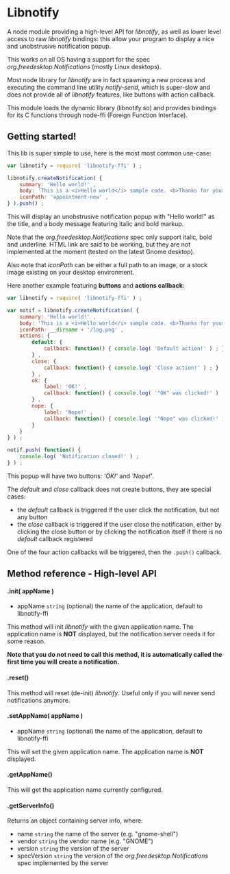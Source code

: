 

# Libnotify

A node module providing a high-level API for *libnotify*, as well as lower level access to raw *libnotify* bindings:
this allow your program to display a nice and unobstrusive notification popup.

This works on all OS having a support for the spec *org.freedesktop.Notifications* (mostly Linux desktops).

Most node library for *libnotify* are in fact spawning a new process and executing the command line utility *notify-send*,
which is super-slow and does not provide all of *libnotify* features, like buttons with action callback.

This module loads the dynamic library (libnotify.so) and provides bindings for its C functions through node-ffi
(Foreign Function Interface).



## Getting started!

This lib is super simple to use, here is the most most common use-case:

```js
var libnotify = require( 'libnotify-ffi' ) ;

libnotify.createNotification( {
	summary: 'Hello world!' ,
	body: 'This is a <i>Hello world</i> sample code. <b>Thanks for your attention...</b>' ,
	iconPath: 'appointment-new' ,
} ).push() ;
```

This will display an unobstrusive notification popup with "Hello world!" as the title, and a body message featuring
italic and bold markup.

Note that the *org.freedesktop.Notifications* spec only support italic, bold and underline.
HTML link are said to be working, but they are not implemented at the moment (tested on the latest Gnome desktop).

Also note that *iconPath* can be either a full path to an image, or a stock image existing on your desktop environment.

Here another example featuring **buttons** and **actions callback**:

```js
var libnotify = require( 'libnotify-ffi' ) ;

var notif = libnotify.createNotification( {
	summary: 'Hello world!' ,
	body: 'This is a <i>Hello world</i> sample code. <b>Thanks for your attention...</b>' ,
	iconPath: __dirname + '/log.png' ,
	actions: {
		default: {
			callback: function() { console.log( 'Default action!' ) ; }
		} ,
		close: {
			callback: function() { console.log( 'Close action!' ) ; }
		} ,
		ok: {
			label: 'OK!' ,
			callback: function() { console.log( '"OK" was clicked!' ) ; }
		} ,
		nope: {
			label: 'Nope!' ,
			callback: function() { console.log( '"Nope" was clicked!' ) ; }
		}
	}
} ) ;

notif.push( function() {
	console.log( 'Notification closed!' ) ;
} ) ;
```

This popup will have two buttons: *'OK!'* and *'Nope!'*.

The *default* and *close* callback does not create buttons, they are special cases:

* the *default* callback is triggered if the user click the notification, but not any button
* the *close* callback is triggered if the user close the notification, either by clicking the close button or by clicking
	the notification itself if there is no *default* callback registered

One of the four action callbacks will be triggered, then the `.push()` callback.



## Method reference - High-level API

#### .init( appName )

* appName `string` (optional) the name of the application, default to libnotify-ffi

This method will init *libnotify* with the given application name.
The application name is **NOT** displayed, but the notification server needs it for some reason.

**Note that you do not need to call this method, it is automatically called the first time you will create a notification.**



#### .reset()

This method will reset (de-init) *libnotify*.
Useful only if you will never send notifications anymore.



#### .setAppName( appName )

* appName `string` (optional) the name of the application, default to libnotify-ffi

This will set the given application name.
The application name is **NOT** displayed.



#### .getAppName()

This will get the application name currently configured.



#### .getServerInfo()

Returns an object containing server info, where:

* name `string` the name of the server (e.g. "gnome-shell")
* vendor `string` the vendor name (e.g. "GNOME")
* version `string` the version of the server
* specVersion `string` the version of the *org.freedesktop.Notifications* spec implemented by the server









